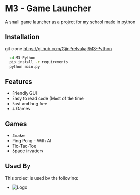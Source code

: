 
# M3 - Game Launcher

A small game launcher as a project for my school made in python



## Installation

git clone https://github.com/GjinPrelvukaj/M3-Python

```bash
  cd M3-Python
  pip install -r requirements
  python main.py
```
    
## Features

- Friendly GUI
- Easy to read code (Most of the time)
- Fast and bug free
- 4 Games

## Games
- Snake
- Ping Pong - With AI
- Tic-Tac-Toe
- Space Invaders



## Used By

This project is used by the following:

- ![Logo](https://i.imgur.com/lK6akE3.png)

